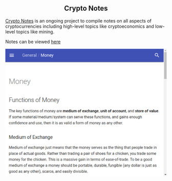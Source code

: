 <center> <h2>Crypto Notes</h2> </center>

[Crypto Notes](https://github.com/jordanmmck/crypt_notes) is an ongoing project to compile notes on all aspects of cryptocurrencies including high-level topics like cryptoeconomics and low-level topics like mining.

Notes can be viewed [here](http://www.jordanmmck.com/crypto_notes/)

<img src="/public/images/crypto_notes.png" alt="crypto_notes"/>
